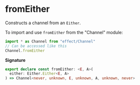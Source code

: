 # fromEither

Constructs a channel from an `Either`.

To import and use `fromEither` from the "Channel" module:

```ts
import * as Channel from "effect/Channel"
// Can be accessed like this
Channel.fromEither
```

**Signature**

```ts
export declare const fromEither: <E, A>(
  either: Either.Either<E, A>
) => Channel<never, unknown, E, unknown, A, unknown, never>
```
